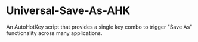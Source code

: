 # Universal-Save-As-AHK
An AutoHotKey script that provides a single key combo to trigger "Save As" functionality across many applications.
